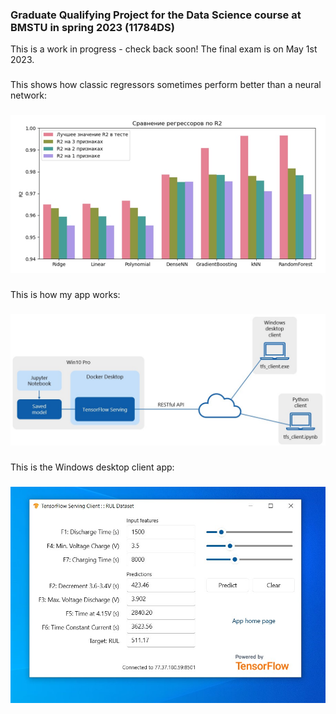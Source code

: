 ### Graduate Qualifying Project for the Data Science course at BMSTU in spring 2023 (11784DS)

This is a work in progress - check back soon! The final exam is on May 1st 2023.

###

This shows how classic regressors sometimes perform better than a neural network:

###

![Screen shot](R2.jpg)

###

This is how my app works:

###

![Screen shot](tfs.jpg)

###

This is the Windows desktop client app:

###

![Screen shot](tfs_client.jpg)

